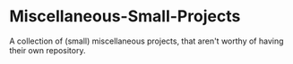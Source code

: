 Miscellaneous-Small-Projects
============================

A collection of (small) miscellaneous projects, that aren't worthy of having their own repository.
